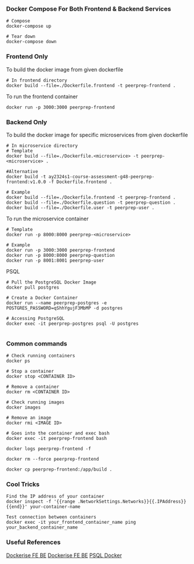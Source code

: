 ### Docker Compose For Both Frontend & Backend Services
```
# Compose
docker-compose up

# Tear down
docker-compose down
```

### Frontend Only
To build the docker image from given dockerfile
```
# In frontend directory
docker build --file=./Dockerfile.frontend -t peerprep-frontend .
```

To run the frontend container
```
docker run -p 3000:3000 peerprep-frontend
```

### Backend Only
To build the docker image for specific microservices from given dockerfile
```
# In microservice directory
# Template
docker build --file=./Dockerfile.<microservice> -t peerprep-<microservice> .

#Alternative
docker build -t ay2324s1-course-assessment-g48-peerprep-frontend:v1.0.0 -f Dockerfile.frontend .

# Example
docker build --file=./Dockerfile.frontend -t peerprep-frontend .
docker build --file=./Dockerfile.question -t peerprep-question .
docker build --file=./Dockerfile.user -t peerprep-user .
```

To run the microservice container
```
# Template
docker run -p 8000:8000 peerprep-<microservice>

# Example 
docker run -p 3000:3000 peerprep-frontend
docker run -p 8000:8000 peerprep-question
docker run -p 8001:8001 peerprep-user

```

PSQL
```
# Pull the PostgreSQL Docker Image
docker pull postgres

# Create a Docker Container
docker run --name peerprep-postgres -e POSTGRES_PASSWORD=qShhYgujF3MbMP -d postgres

# Accessing PostgreSQL
docker exec -it peerprep-postgres psql -U postgres


```

### Common commands
```
# Check running containers
docker ps

# Stop a container
docker stop <CONTAINER ID>

# Remove a container 
docker rm <CONTAINER ID>

# Check running images
docker images

# Remove an image
docker rmi <IMAGE ID>

# Goes into the container and exec bash
docker exec -it peerprep-frontend bash

docker logs peerprep-frontend -f

docker rm --force peerprep-frontend

docker cp peerprep-frontend:/app/build .
```

### Cool Tricks
```
Find the IP address of your container
docker inspect -f '{{range .NetworkSettings.Networks}}{{.IPAddress}}{{end}}' your-container-name

Test connection between containers
docker exec -it your_frontend_container_name ping your_backend_container_name
```

### Useful References
[Dockerise FE BE](https://patrickdesjardins.com/blog/docker-nodejs-frontend-backend)
[Dockerise FE BE](https://milanwittpohl.com/projects/tutorials/Full-Stack-Web-App/dockerizing-our-front-and-backend)
[PSQL Docker](https://www.docker.com/blog/how-to-use-the-postgres-docker-official-image/)
